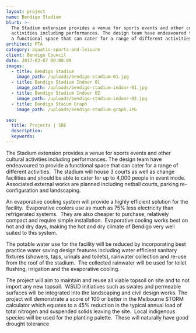 ```yaml
---
layout: project
name: Bendigo Stadium
blurb: >-
  The Stadium extension provides a venue for sports events and other cultural
  activities including performances. The design team have endeavoured to provide
  a functional space that can cater for a range of different activities.
architect: PTA
category: aquatic-sports-and-leisure
client: Bendigo Council
date: 2017-03-07 00:00:00
images:
  - title: Bendigo Stadium
    image_path: /uploads/bendigo-stadium-01.jpg
  - title: Bendigo Stadium Indoor 01
    image_path: /uploads/bendigo-stadium-indoor-01.jpg
  - title: Bendigo Stadium Indoor 02
    image_path: /uploads/bendigo-stadium-indoor-02.jpg
  - title: Bendigo Staium Graph
    image_path: /uploads/bendigo-stadium-graph.JPG

seo:
  title: Projects | SBE
  description:
  keywords:
---
```



The Stadium extension provides a venue for sports events and other cultural activities including performances. The design team have endeavoured to provide a functional space that can cater for a range of different activities.&nbsp; The stadium will house 3 courts as well as change facilities and should be able to cater for up to 4,000 people in event mode. Associated external works are planned including netball courts, parking re-configuration and landscaping.

An evaporative cooling system will provide a highly efficient solution for the facility.&nbsp; Evaporative coolers use as much as 75% less electricity than refrigerated systems.&nbsp; They are also cheaper to purchase, relatively compact and require simple installation.&nbsp; Evaporative cooling works best on hot and dry days, making the hot and dry climate of Bendigo very well suited to this system.

The potable water use for the facility will be reduced by incorporating best practice water saving design features including water efficient sanitary fixtures (showers, taps, urinals and toilets), rainwater collection and re-use from the roof of the stadium.&nbsp; The collected rainwater will be used for toilet flushing, irrigation and the evaporative cooling.

The project will aim to maintain and reuse all viable topsoil on site and to not import any new topsoil.&nbsp; WSUD initiatives such as swales and permeable surfaces will be integrated into the landscaping and civil design works. The project will demonstrate a score of 100 or better in the Melbourne STORM calculator which equates to a 45% reduction in the typical annual load of total nitrogen and suspended solids leaving the site.&nbsp; Local indigenous species will be used for the planting palette.&nbsp; These will naturally have good drought tolerance
